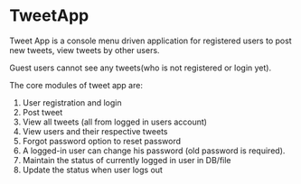 # TweetApp

Tweet App is a console menu driven application for registered users to post new tweets, view tweets by other users. 

Guest users cannot see any tweets(who is not registered or login yet).

The core modules of tweet app are:
1.	User registration and login
2.	Post tweet
3.	View all tweets (all from logged in users account)
4.	View users and their respective tweets
5.	Forgot password option to reset password
6.  A logged-in user can change his password (old password is required).
7.	Maintain the status of currently logged in user in DB/file
8.	Update the status when user logs out

